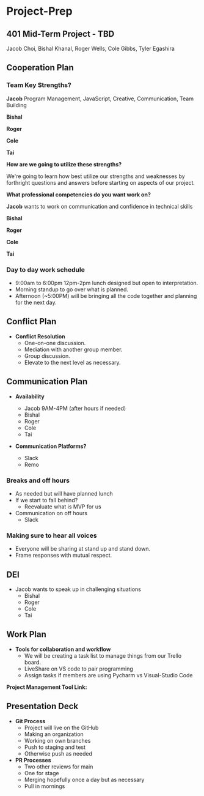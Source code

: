 # Project-Prep

## 401 Mid-Term Project - TBD

Jacob Choi, Bishal Khanal, Roger Wells, Cole Gibbs, Tyler Egashira

## Cooperation Plan

### Team Key Strengths?

**Jacob** Program Management, JavaScript, Creative, Communication, Team Building

**Bishal** 

**Roger** 

**Cole** 

**Tai** 

**How are we going to utilize these strengths?**

We're going to learn how best utilize our strengths and weaknesses by forthright questions and answers before starting on aspects of our project.

**What professional competencies do you want work on?**

**Jacob** wants to work on communication and confidence in technical skills

**Bishal** 

**Roger** 

**Cole** 

**Tai**

### Day to day work schedule

* 9:00am to 6:00pm 12pm-2pm lunch designed but open to interpretation.
* Morning standup to go over what is planned.
* Afternoon (~5:00PM) will be bringing all the code together and planning for the next day.

## Conflict Plan

* **Conflict Resolution**
  * One-on-one discussion.
  * Mediation with another group member.
  * Group discussion.
  * Elevate to the next level as necessary.

## Communication Plan

* **Availability**
  * Jacob 9AM-4PM (after hours if needed)
  * Bishal
  * Roger
  * Cole
  * Tai
 
* **Communication Platforms?**
  * Slack
  * Remo

### Breaks and off hours

* As needed but will have planned lunch
* If we start to fall behind?
  * Reevaluate what is MVP for us
* Communication on off hours
  * Slack

### Making sure to hear all voices

* Everyone will be sharing at stand up and stand down.
* Frame responses with mutual respect.

## DEI

* Jacob wants to speak up in challenging situations
  * Bishal
  * Roger
  * Cole
  * Tai
  
## Work Plan

* **Tools for collaboration and workflow**
  * We will be creating a task list to manage things from our Trello board.
  * LiveShare on VS code to pair programming
  * Assign tasks if members are using Pycharm vs Visual-Studio Code

**Project Management Tool Link:**



## Presentation Deck


* **Git Process**
  * Project will live on the GitHub
  * Making an organization
  * Working on own branches
  * Push to staging and test
  * Otherwise push as needed
* **PR Processes**
  * Two other reviews for main
  * One for stage
  * Merging hopefully once a day but as necessary
  * Pull in mornings


